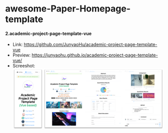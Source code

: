 # awesome-Paper-Homepage-template

#### 2.academic-project-page-template-vue

- Link: https://github.com/JunyaoHu/academic-project-page-template-vue
- Preview: https://junyaohu.github.io/academic-project-page-template-vue/
- Screeshot:
![](assets/395843745-0432d357-7bed-4c48-b846-80e4cfa56f12.png)


